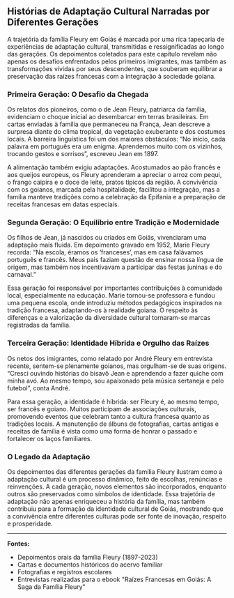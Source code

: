 ## Histórias de Adaptação Cultural Narradas por Diferentes Gerações

A trajetória da família Fleury em Goiás é marcada por uma rica tapeçaria de experiências de adaptação cultural, transmitidas e ressignificadas ao longo das gerações. Os depoimentos coletados para este capítulo revelam não apenas os desafios enfrentados pelos primeiros imigrantes, mas também as transformações vividas por seus descendentes, que souberam equilibrar a preservação das raízes francesas com a integração à sociedade goiana.

### Primeira Geração: O Desafio da Chegada

Os relatos dos pioneiros, como o de Jean Fleury, patriarca da família, evidenciam o choque inicial ao desembarcar em terras brasileiras. Em cartas enviadas à família que permaneceu na França, Jean descreve a surpresa diante do clima tropical, da vegetação exuberante e dos costumes locais. A barreira linguística foi um dos maiores obstáculos: “No início, cada palavra em português era um enigma. Aprendemos muito com os vizinhos, trocando gestos e sorrisos”, escreveu Jean em 1897.

A alimentação também exigiu adaptações. Acostumados ao pão francês e aos queijos europeus, os Fleury aprenderam a apreciar o arroz com pequi, o frango caipira e o doce de leite, pratos típicos da região. A convivência com os goianos, marcada pela hospitalidade, facilitou a integração, mas a família manteve tradições como a celebração da Epifania e a preparação de receitas francesas em datas especiais.

### Segunda Geração: O Equilíbrio entre Tradição e Modernidade

Os filhos de Jean, já nascidos ou criados em Goiás, vivenciaram uma adaptação mais fluida. Em depoimento gravado em 1952, Marie Fleury recorda: “Na escola, éramos os ‘franceses’, mas em casa falávamos português e francês. Meus pais faziam questão de ensinar nossa língua de origem, mas também nos incentivavam a participar das festas juninas e do carnaval.”

Essa geração foi responsável por importantes contribuições à comunidade local, especialmente na educação. Marie tornou-se professora e fundou uma pequena escola, onde introduziu métodos pedagógicos inspirados na tradição francesa, adaptando-os à realidade goiana. O respeito às diferenças e a valorização da diversidade cultural tornaram-se marcas registradas da família.

### Terceira Geração: Identidade Híbrida e Orgulho das Raízes

Os netos dos imigrantes, como relatado por André Fleury em entrevista recente, sentem-se plenamente goianos, mas orgulham-se de suas origens. “Cresci ouvindo histórias do bisavô Jean e aprendendo a fazer quiche com minha avó. Ao mesmo tempo, sou apaixonado pela música sertaneja e pelo futebol”, conta André.

Para essa geração, a identidade é híbrida: ser Fleury é, ao mesmo tempo, ser francês e goiano. Muitos participam de associações culturais, promovendo eventos que celebram tanto a cultura francesa quanto as tradições locais. A manutenção de álbuns de fotografias, cartas antigas e receitas de família é vista como uma forma de honrar o passado e fortalecer os laços familiares.

### O Legado da Adaptação

Os depoimentos das diferentes gerações da família Fleury ilustram como a adaptação cultural é um processo dinâmico, feito de escolhas, renúncias e reinvenções. A cada geração, novos elementos são incorporados, enquanto outros são preservados como símbolos de identidade. Essa trajetória de adaptação não apenas enriqueceu a história da família, mas também contribuiu para a formação da identidade cultural de Goiás, mostrando que a convivência entre diferentes culturas pode ser fonte de inovação, respeito e prosperidade.

---

**Fontes:**  
- Depoimentos orais da família Fleury (1897-2023)  
- Cartas e documentos históricos do acervo familiar  
- Fotografias e registros escolares  
- Entrevistas realizadas para o ebook "Raízes Francesas em Goiás: A Saga da Família Fleury"